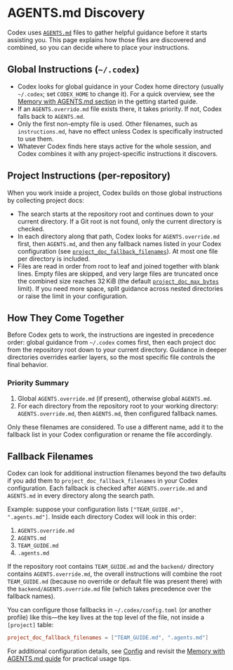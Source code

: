 # AGENTS.md Discovery

Codex uses [`AGENTS.md`](https://agents.md/) files to gather helpful guidance before it starts assisting you. This page explains how those files are discovered and combined, so you can decide where to place your instructions.

## Global Instructions (`~/.codex`)

- Codex looks for global guidance in your Codex home directory (usually `~/.codex`; set `CODEX_HOME` to change it). For a quick overview, see the [Memory with AGENTS.md section](../docs/getting-started.md#memory-with-agentsmd) in the getting started guide.
- If an `AGENTS.override.md` file exists there, it takes priority. If not, Codex falls back to `AGENTS.md`.
- Only the first non-empty file is used. Other filenames, such as `instructions.md`, have no effect unless Codex is specifically instructed to use them.
- Whatever Codex finds here stays active for the whole session, and Codex combines it with any project-specific instructions it discovers.

## Project Instructions (per-repository)

When you work inside a project, Codex builds on those global instructions by collecting project docs:

- The search starts at the repository root and continues down to your current directory. If a Git root is not found, only the current directory is checked.
- In each directory along that path, Codex looks for `AGENTS.override.md` first, then `AGENTS.md`, and then any fallback names listed in your Codex configuration (see [`project_doc_fallback_filenames`](../docs/config.md#project_doc_fallback_filenames)). At most one file per directory is included.
- Files are read in order from root to leaf and joined together with blank lines. Empty files are skipped, and very large files are truncated once the combined size reaches 32 KiB (the default [`project_doc_max_bytes`](../docs/config.md#project_doc_max_bytes) limit). If you need more space, split guidance across nested directories or raise the limit in your configuration.

## How They Come Together

Before Codex gets to work, the instructions are ingested in precedence order: global guidance from `~/.codex` comes first, then each project doc from the repository root down to your current directory. Guidance in deeper directories overrides earlier layers, so the most specific file controls the final behavior.

### Priority Summary

1. Global `AGENTS.override.md` (if present), otherwise global `AGENTS.md`.
2. For each directory from the repository root to your working directory: `AGENTS.override.md`, then `AGENTS.md`, then configured fallback names.

Only these filenames are considered. To use a different name, add it to the fallback list in your Codex configuration or rename the file accordingly.

## Fallback Filenames

Codex can look for additional instruction filenames beyond the two defaults if you add them to `project_doc_fallback_filenames` in your Codex configuration. Each fallback is checked after `AGENTS.override.md` and `AGENTS.md` in every directory along the search path.

Example: suppose your configuration lists `["TEAM_GUIDE.md", ".agents.md"]`. Inside each directory Codex will look in this order:

1. `AGENTS.override.md`
2. `AGENTS.md`
3. `TEAM_GUIDE.md`
4. `.agents.md`

If the repository root contains `TEAM_GUIDE.md` and the `backend/` directory contains `AGENTS.override.md`, the overall instructions will combine the root `TEAM_GUIDE.md` (because no override or default file was present there) with the `backend/AGENTS.override.md` file (which takes precedence over the fallback names).

You can configure those fallbacks in `~/.codex/config.toml` (or another profile) like this—the key lives at the top level of the file, not inside a `[project]` table:

```toml
project_doc_fallback_filenames = ["TEAM_GUIDE.md", ".agents.md"]
```

For additional configuration details, see [Config](../docs/config.md) and revisit the [Memory with AGENTS.md guide](../docs/getting-started.md#memory-with-agentsmd) for practical usage tips.
